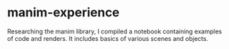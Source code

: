 # manim-experience
Researching the manim library, I compiled a notebook containing examples of code and renders. It includes basics of various scenes and objects.
